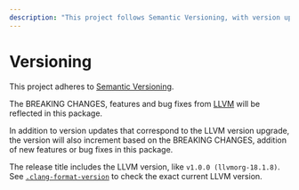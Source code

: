 ```yaml
---
description: "This project follows Semantic Versioning, with version updates based on LLVM version upgrades, breaking changes, feature additions, or bug fixes."
---
```


# Versioning

This project adheres to [Semantic Versioning](https://semver.org/).

The BREAKING CHANGES, features and bug fixes from [LLVM](https://github.com/llvm/llvm-project/releases) will be reflected in this package.

In addition to version updates that correspond to the LLVM version upgrade, the version will also increment based on the BREAKING CHANGES, addition of new features or bug fixes in this package.

The release title includes the LLVM version, like `v1.0.0 (llvmorg-18.1.8)`. See [`.clang-format-version`](https://github.com/lumirlumir/npm-clang-format-node/blob/main/.clang-format-version) to check the exact current LLVM version.
